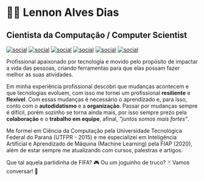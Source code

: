 # 👨‍💻 Lennon Alves Dias

## Cientista da Computação / Computer Scientist

[![social](https://img.shields.io/badge/lennon.cloud-grey?style=for-the-badge)](https://lennon.cloud)
[![social](https://img.shields.io/badge/conectar--blue?style=for-the-badge&logo=facebook&logoColor=blue)](https://www.facebook.com/lennonalvesdias)
[![social](https://img.shields.io/badge/seguir--red?style=for-the-badge&logo=instagram&logoColor=red)](https://www.instagram.com/lennonalvesdias)
[![social](https://img.shields.io/badge/seguir--blue?style=for-the-badge&logo=twitter&logoColor=blue)](https://twitter.com/lennonalvesdias)
[![social](https://img.shields.io/badge/conectar--blue?style=for-the-badge&logo=linkedin&logoColor=blue)](https://www.linkedin.com/in/lennonalvesdias/)
[![social](https://img.shields.io/badge/seguir--black?style=for-the-badge&logo=medium&logoColor=white)](https://medium.com/@lennonalvesdias)

Profissional apaixonado por tecnologia e movido pelo propósito de impactar a vida das pessoas, criando ferramentas para que elas possam fazer melhor as suas atividades.

Em minha experiência profissional descobri que mudanças acontecem e que tecnologias evoluem, com isso me tornei um profissional **resiliente** e **flexível**. Com essas mudanças é necessário o aprendizado e, para isso, conto com o **autodidatismo** e a **organização**. Passar por mudanças sempre é difícil, porém sozinho se torna ainda mais, por isso sempre prezo pela **colaboração** e o **trabalho em equipe**, afinal, _"juntos somos mais fortes"_.

Me formei em Ciência da Computação pela Universidade Tecnológica Federal do Paraná (UTFPR - 2015) e me especializei em Inteligência Artificial e Aprendizado de Máquina (Machine Learning) pela FIAP (2020), além de estar sempre me atualizando com cursos, palestras e artigos.

Que tal aquela partidinha de FIFA? 🎮 Ou um joguinho de truco? 🃏 Vamos conversar! 💬
